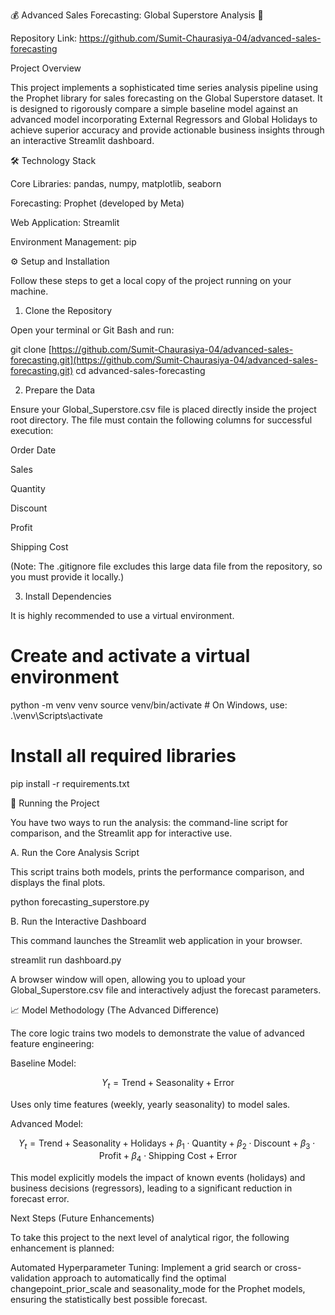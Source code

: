 💰 Advanced Sales Forecasting: Global Superstore Analysis 🚀

Repository Link: https://github.com/Sumit-Chaurasiya-04/advanced-sales-forecasting

Project Overview

This project implements a sophisticated time series analysis pipeline using the Prophet library for sales forecasting on the Global Superstore dataset. It is designed to rigorously compare a simple baseline model against an advanced model incorporating External Regressors and Global Holidays to achieve superior accuracy and provide actionable business insights through an interactive Streamlit dashboard.

🛠️ Technology Stack

Core Libraries: pandas, numpy, matplotlib, seaborn

Forecasting: Prophet (developed by Meta)

Web Application: Streamlit

Environment Management: pip

⚙️ Setup and Installation

Follow these steps to get a local copy of the project running on your machine.

1. Clone the Repository

Open your terminal or Git Bash and run:

git clone [https://github.com/Sumit-Chaurasiya-04/advanced-sales-forecasting.git](https://github.com/Sumit-Chaurasiya-04/advanced-sales-forecasting.git)
cd advanced-sales-forecasting


2. Prepare the Data

Ensure your Global_Superstore.csv file is placed directly inside the project root directory. The file must contain the following columns for successful execution:

Order Date

Sales

Quantity

Discount

Profit

Shipping Cost

(Note: The .gitignore file excludes this large data file from the repository, so you must provide it locally.)

3. Install Dependencies

It is highly recommended to use a virtual environment.

# Create and activate a virtual environment
python -m venv venv
source venv/bin/activate  # On Windows, use: .\venv\Scripts\activate

# Install all required libraries
pip install -r requirements.txt


🚀 Running the Project

You have two ways to run the analysis: the command-line script for comparison, and the Streamlit app for interactive use.

A. Run the Core Analysis Script

This script trains both models, prints the performance comparison, and displays the final plots.

python forecasting_superstore.py


B. Run the Interactive Dashboard

This command launches the Streamlit web application in your browser.

streamlit run dashboard.py


A browser window will open, allowing you to upload your Global_Superstore.csv file and interactively adjust the forecast parameters.

📈 Model Methodology (The Advanced Difference)

The core logic trains two models to demonstrate the value of advanced feature engineering:

Baseline Model:


$$Y_{t} = \text{Trend} + \text{Seasonality} + \text{Error}$$


Uses only time features (weekly, yearly seasonality) to model sales.

Advanced Model:


$$Y_{t} = \text{Trend} + \text{Seasonality} + \text{Holidays} + \beta_1 \cdot \text{Quantity} + \beta_2 \cdot \text{Discount} + \beta_3 \cdot \text{Profit} + \beta_4 \cdot \text{Shipping Cost} + \text{Error}$$


This model explicitly models the impact of known events (holidays) and business decisions (regressors), leading to a significant reduction in forecast error.

Next Steps (Future Enhancements)

To take this project to the next level of analytical rigor, the following enhancement is planned:

Automated Hyperparameter Tuning: Implement a grid search or cross-validation approach to automatically find the optimal changepoint_prior_scale and seasonality_mode for the Prophet models, ensuring the statistically best possible forecast.
